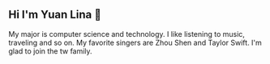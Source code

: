 ## Hi I'm Yuan Lina  👋
My major is computer science and technology. 
I like listening to music, traveling and so on.
 My favorite singers are Zhou Shen 
 and 
 Taylor Swift. 
 I'm glad to join the tw family.